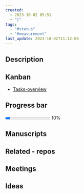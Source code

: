 ```yaml
---
created:
  - 2023-10-02 05:51
  - "["
tags:
  - "#status"
  - "#measurement"
last_update: 2023-10-02T11:12:00
---
```

## Description


## Kanban
- [Tasks-overview](Tasks-overview.md)
## Progress bar
<progress max=100 value=10> </progress> 10%

## Manuscripts


## Related - repos


## Meetings


## Ideas